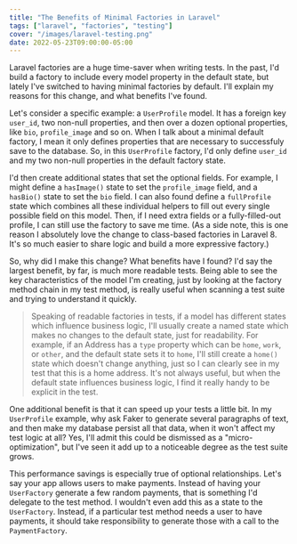 ```yaml
---
title: "The Benefits of Minimal Factories in Laravel"
tags: ["laravel", "factories", "testing"]
cover: "/images/laravel-testing.png"
date: 2022-05-23T09:00:00-05:00
---
```


Laravel factories are a huge time-saver when writing tests. In the past, I'd build a factory to include every model property in the default state, but lately I've switched to having minimal factories by default. I'll explain my reasons for this change, and what benefits I've found.

<!--more-->

Let's consider a specific example: a `UserProfile` model. It has a foreign key `user_id`, two non-null properties, and then over a dozen optional properties, like `bio`, `profile_image` and so on. When I talk about a minimal default factory, I mean it only defines properties that are necessary to successfuly save to the database. So, in this `UserProfile` factory, I'd only define `user_id` and my two non-null properties in the default factory state.

I'd then create additional states that set the optional fields. For example, I might define a `hasImage()` state to set the `profile_image` field, and a `hasBio()` state to set the `bio` field. I can also found define a `fullProfile` state which combines all these individual helpers to fill out every single possible field on this model. Then, if I need extra fields or a fully-filled-out profile, I can still use the factory to save me time. (As a side note, this is one reason I absolutely love the change to class-based factories in Laravel 8. It's so much easier to share logic and build a more expressive factory.)

So, why did I make this change? What benefits have I found? I'd say the largest benefit, by far, is much more readable tests. Being able to see the key characteristics of the model I'm creating, just by looking at the factory method chain in my test method, is really useful when scanning a test suite and trying to understand it quickly.

> Speaking of readable factories in tests, if a model has different states which influence business logic, I'll usually create a named state which makes no changes to the default state, just for readability. For example, if an Address has a `type` property which can be `home`, `work`, or `other`, and the default state sets it to `home`, I'll still create a `home()` state which doesn't change anything, just so I can clearly see in my test that this is a home address. It's not always useful, but when the default state influences business logic, I find it really handy to be explicit in the test.

One additional benefit is that it can speed up your tests a little bit. In my `UserProfile` example, why ask Faker to generate several paragraphs of text, and then make my database persist all that data, when it won't affect my test logic at all? Yes, I'll admit this could be dismissed as a "micro-optimization", but I've seen it add up to a noticeable degree as the test suite grows.

This performance savings is especially true of optional relationships. Let's say your app allows users to make payments. Instead of having your `UserFactory` generate a few random payments, that is something I'd delegate to the test method. I wouldn't even add this as a state to the `UserFactory`. Instead, if a particular test method needs a user to have payments, it should take responsibility to generate those with a call to the `PaymentFactory`.